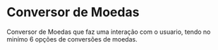 # Conversor de Moedas

Conversor de Moedas que faz uma interação com o usuario, tendo no minímo 6 opções de conversões de moedas.


